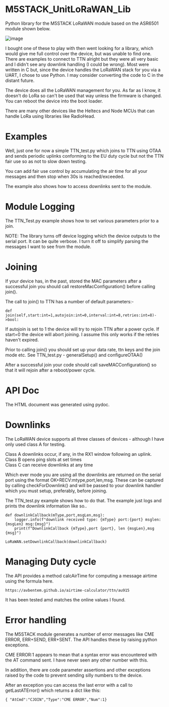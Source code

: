 
# M5STACK_UnitLoRaWAN_Lib
Python library for the M5STACK LoRaWAN module based on the ASR6501 module shown below.


![image](https://user-images.githubusercontent.com/15849181/181081701-dac20552-7a27-42bb-9530-ce337279bdee.png)

I bought one of these to play with then went looking for a library, which would give me full control over the device, but was unable to find one. There are examples to connect to TTN alright but they were all very basic and I didn't see any downlink handling (I could be wrong). Most were written in C but, since the device handles the LoRaWAN stack for you via a UART, I chose to use Python. I may consider converting the code to C in the distant future.

The device does all the LoRaWAN management for you. As far as I know, it doesn't do LoRa so can't be used that way unless the firmware is changed. You can reboot the device into the boot loader. 

There are many other devices like the Heltecs and Node MCUs that can handle LoRa using libraries like RadioHead.


# Examples

Well, just one for now a simple TTN_test.py which joins to TTN using OTAA and sends periodic uplinks conforming to the EU duty cycle but not the TTN fair use so as not to slow down testing.

You can add fair use control by accumulating the air time for all your messages and then stop when 30s is reached/exceeded.

The example also shows how to access downlinks sent to the module.

# Module Logging

The TTN_Test.py example shows how to set various parameters prior to a join.

NOTE: The library turns off device logging which the device outputs to the serial port. It can be quite verbose. I turn it off to simplify parsing the messages I want to see from the module.

# Joining

If your device has, in the past, stored the MAC parameters after a successful join you should call restoreMacConfiguration() before calling join().

The call to join() to TTN has a number of default parameters:-

```
def join(self,start:int=1,autojoin:int=0,interval:int=8,retries:int=8)->bool:
```

If autojoin is set to 1 the device will try to rejoin TTN after a power cycle. If start=0 the device will abort joining. I assume this only works if the retries haven't expired.

Prior to calling join() you should set up your data rate, ttn keys and the join mode etc. See TTN_test.py - generalSetup() and configureOTAA()

After a successful join your code should call saveMACConfiguration() so that it will rejoin after a reboot/power cycle.

# API Doc

The HTML document was generated using pydoc. 

# Downlinks

The LoRaWAN device supports all three classes of devices - although I have only used class A for testing. 

Class A downlinks occur, if any, in the RX1 window following an uplink.  
Class B opens ping slots at set times  
Class C can receive downlinks at any time 

Which ever mode you are using all the downlinks are returned on the serial port using the format OK+RECV:mtype,port,len,msg. These can be captured by calling checkForDownlink() and will be passed to your downlink handler which you must setup, preferably, before joining.

The TTN_test.py example shows how to do that. The example just logs and prints the downlink information like so..

```
def downlinkCallback(mType,port,msgLen,msg):
    logger.info(f"downlink received type: {mType} port:{port} msglen:{msgLen} msg:{msg}")
    print(f"DownlinkCallback {mType},port {port}, len {msgLen},msg {msg}")

LoRaWAN.setDownlinkCallback(downlinkCallback)
```

# Managing Duty cycle

The API provides a method calcAirTime for computing a message airtime using the formula here. 
```
https://avbentem.github.io/airtime-calculator/ttn/au915
```
It has been tested amd matches the online values I found.

# Error handling

The M5STACK module generates a number of error messages like CME ERROR, ERR+SEND, ERR+SENT. The API handles these by raising python exceptions.

CME ERROR:1 appears to mean that a syntax error was encountered with the AT command sent. I have never seen any other number with this.

In addition, there are code parameter assertions and other exceptions raised by the code to prevent sending silly numbers to the device.

After an exception you can access the last error with a call to getLastATError() which returns a dict like this:
```
{ "AtCmd":"CJOIN","Type":"CME ERROR","Num":1}
```




